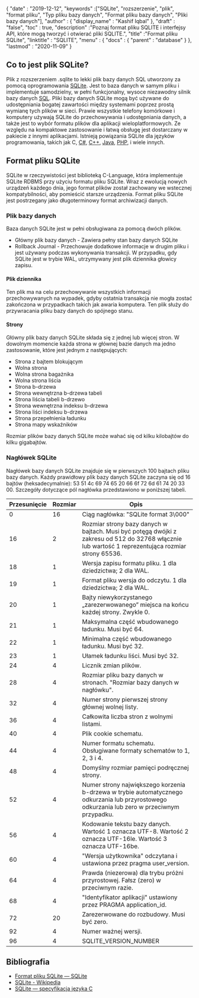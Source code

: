 {
  "date" : "2019-12-12",
  "keywords" :["SQLite", "rozszerzenie", "plik", "format pliku", "Typ pliku bazy danych", "Format pliku bazy danych", "Pliki bazy danych"],
  "author" : {
    "display_name" : "Kashif Iqbal"
},
  "draft" : "false",
  "toc" : true,
  "description" :"Poznaj format pliku SQLITE i interfejsy API, które mogą tworzyć i otwierać pliki SQLITE.",
  "title" :"Format pliku SQLite",
  "linktitle" : "SQLITE",
  "menu" : {
    "docs" : {
      "parent" : "database"
}
},
  "lastmod" : "2020-11-09"
}

## Co to jest plik SQLite?

Plik z rozszerzeniem .sqlite to lekki plik bazy danych SQL utworzony za pomocą oprogramowania [SQLite](https://www.sqlite.org/index.html). Jest to baza danych w samym pliku i implementuje samodzielny, w pełni funkcjonalny, wysoce niezawodny silnik bazy danych [SQL](/pl/database/sql/). Pliki bazy danych SQLite mogą być używane do udostępniania bogatej zawartości między systemami poprzez prostą wymianę tych plików w sieci. Prawie wszystkie telefony komórkowe i komputery używają SQLite do przechowywania i udostępniania danych, a także jest to wybór formatu plików dla aplikacji wieloplatformowych. Ze względu na kompaktowe zastosowanie i łatwą obsługę jest dostarczany w pakiecie z innymi aplikacjami. Istnieją powiązania SQLite dla języków programowania, takich jak C, [C#](/pl/programming/cs/), [C++](/pl/programming/cpp/), [Java](/pl/programming/java/), [PHP](/pl/programming/php/ ), i wiele innych.

## Format pliku SQLite

SQLite w rzeczywistości jest biblioteką C-Language, która implementuje SQLite RDBMS przy użyciu formatu pliku SQLite. Wraz z ewolucją nowych urządzeń każdego dnia, jego format plików został zachowany we wstecznej kompatybilności, aby pomieścić starsze urządzenia. Format pliku SQLite jest postrzegany jako długoterminowy format archiwizacji danych.

### Plik bazy danych

Baza danych SQLite jest w pełni obsługiwana za pomocą dwóch plików.
* Główny plik bazy danych - Zawiera pełny stan bazy danych SQLite
* Rollback Journal - Przechowuje dodatkowe informacje w drugim pliku i jest używany podczas wykonywania transakcji. W przypadku, gdy SQLite jest w trybie WAL, utrzymywany jest plik dziennika głowicy zapisu.

#### Plik dziennika

Ten plik ma na celu przechowywanie wszystkich informacji przechowywanych na wypadek, gdyby ostatnia transakcja nie mogła zostać zakończona w przypadkach takich jak awaria komputera. Ten plik służy do przywracania pliku bazy danych do spójnego stanu.

#### Strony

Główny plik bazy danych SQLite składa się z jednej lub więcej stron. W dowolnym momencie każda strona w głównej bazie danych ma jedno zastosowanie, które jest jednym z następujących:

* Strona z bajtem blokującym
* Wolna strona
* Wolna strona bagażnika
* Wolna strona liścia
* Strona b-drzewa
* Strona wewnętrzna b-drzewa tabeli
* Strona liścia tabeli b-drzewo
* Strona wewnętrzna indeksu b-drzewa
* Strona liści indeksu b-drzewa
* Strona przepełnienia ładunku
* Strona mapy wskaźników

Rozmiar plików bazy danych SQLite może wahać się od kilku kilobajtów do kilku gigabajtów.

### Nagłówek SQLite

Nagłówek bazy danych SQLite znajduje się w pierwszych 100 bajtach pliku bazy danych. Każdy prawidłowy plik bazy danych SQLite zaczyna się od 16 bajtów (heksadecymalnie): 53 51 4c 69 74 65 20 66 6f 72 6d 61 74 20 33 00. Szczegóły dotyczące pól nagłówka przedstawiono w poniższej tabeli.

|Przesunięcie|Rozmiar|Opis|
---|---|---|
|0|16|Ciąg nagłówka: "SQLite format 3\000"|
|16|2|Rozmiar strony bazy danych w bajtach. Musi być potęgą dwójki z zakresu od 512 do 32768 włącznie lub wartość 1 reprezentująca rozmiar strony 65536.|
|18|1|Wersja zapisu formatu pliku. 1 dla dziedzictwa; 2 dla WAL.|
|19|1|Format pliku wersja do odczytu. 1 dla dziedzictwa; 2 dla WAL.|
|20|1|Bajty niewykorzystanego „zarezerwowanego” miejsca na końcu każdej strony. Zwykle 0.|
|21|1|Maksymalna część wbudowanego ładunku. Musi być 64.|
|22|1|Minimalna część wbudowanego ładunku. Musi być 32.|
|23|1|Ułamek ładunku liści. Musi być 32.|
|24|4|Licznik zmian plików.|
|28|4|Rozmiar pliku bazy danych w stronach. "Rozmiar bazy danych w nagłówku".|
|32|4|Numer strony pierwszej strony głównej wolnej listy.|
|36|4|Całkowita liczba stron z wolnymi listami.|
|40|4|Plik cookie schematu.|
|44|4|Numer formatu schematu. Obsługiwane formaty schematów to 1, 2, 3 i 4.|
|48|4|Domyślny rozmiar pamięci podręcznej strony.|
|52|4|Numer strony największego korzenia b-drzewa w trybie automatycznego odkurzania lub przyrostowego odkurzania lub zero w przeciwnym przypadku.|
|56|4|Kodowanie tekstu bazy danych. Wartość 1 oznacza UTF-8. Wartość 2 oznacza UTF-16le. Wartość 3 oznacza UTF-16be.|
|60|4|"Wersja użytkownika" odczytana i ustawiona przez pragma user_version.|
|64|4|Prawda (niezerowa) dla trybu próżni przyrostowej. Fałsz (zero) w przeciwnym razie.|
|68|4|"Identyfikator aplikacji" ustawiony przez PRAGMA application_id.|
|72|20|Zarezerwowane do rozbudowy. Musi być zero.|
|92|4|Numer ważnej wersji.|
|96|4|SQLITE_VERSION_NUMBER|

## Bibliografia ##

* [Format pliku SQLite — SQLite](https://www.sqlite.org/fileformat2.html)
* [SQLite - Wikipedia](https://en.wikipedia.org/wiki/SQLite)
* [SQLite — specyfikacja języka C](https://www.sqlite.org/c3ref/intro.html)

